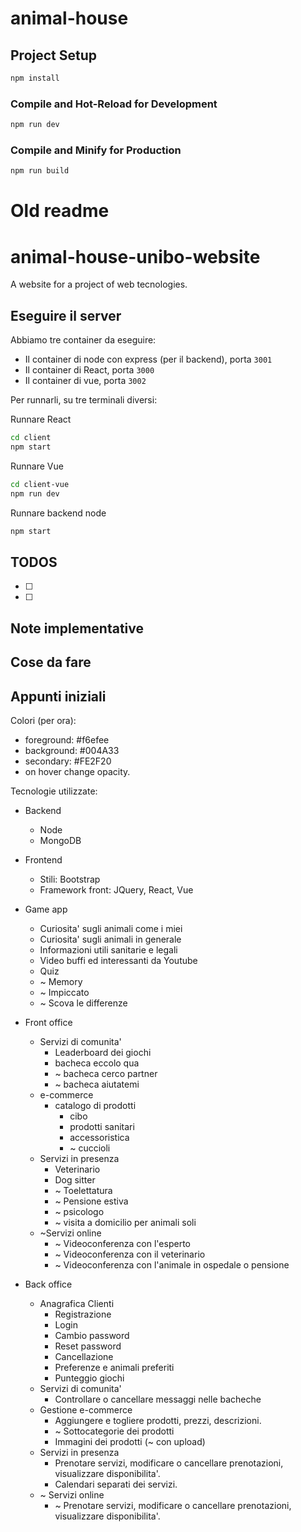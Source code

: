 # animal-house

## Project Setup

```sh
npm install
```

### Compile and Hot-Reload for Development

```sh
npm run dev
```

### Compile and Minify for Production

```sh
npm run build
```

<!-- TODO: Explain how to deploy the project -->

# Old readme

# animal-house-unibo-website
 A website for a project of web tecnologies.

## Eseguire il server
Abbiamo tre container da eseguire:
- Il container di node con express (per il backend), porta `3001`
- Il container di React, porta `3000`
- Il container di vue, porta `3002`

Per runnarli, su tre terminali diversi:

Runnare React
```bash
cd client
npm start
```

Runnare Vue
```bash
cd client-vue
npm run dev
```

Runnare backend node
```bash
npm start
```

## TODOS

- [ ]
- [ ]

## Note implementative

## Cose da fare


## Appunti iniziali
Colori (per ora):
- foreground: #f6efee
- background: #004A33
- secondary: #FE2F20
- on hover change opacity.

Tecnologie utilizzate:
- Backend
  - Node
  - MongoDB
- Frontend
    - Stili: Bootstrap
    - Framework front: JQuery, React, Vue

- Game app
  - Curiosita' sugli animali come i miei
  - Curiosita' sugli animali in generale
  - Informazioni utili sanitarie e legali
  - Video buffi ed interessanti da Youtube
  - Quiz
  - ~ Memory
  - ~ Impiccato
  - ~ Scova le differenze
- Front office
  - Servizi di comunita'
    - Leaderboard dei giochi
    - bacheca eccolo qua
    - ~ bacheca cerco partner
    - ~ bacheca aiutatemi
  - e-commerce
    - catalogo di prodotti
      - cibo
      - prodotti sanitari
      - accessoristica
      - ~ cuccioli
  - Servizi in presenza
    - Veterinario
    - Dog sitter
    - ~ Toelettatura
    - ~ Pensione estiva
    - ~ psicologo
    - ~ visita a domicilio per animali soli
  - ~Servizi online
    - ~ Videoconferenza con l'esperto
    - ~ Videoconferenza con il veterinario
    - ~ Videoconferenza con l'animale in ospedale o pensione
- Back office
  - Anagrafica Clienti
    - Registrazione
    - Login
    - Cambio password
    - Reset password
    - Cancellazione
    - Preferenze e animali preferiti
    - Punteggio giochi
  - Servizi di comunita'
    - Controllare o cancellare messaggi nelle bacheche
  - Gestione e-commerce
    - Aggiungere e togliere prodotti, prezzi, descrizioni.
    - ~ Sottocategorie dei prodotti
    - Immagini dei prodotti (~ con upload)
  - Servizi in presenza
    - Prenotare servizi, modificare o cancellare prenotazioni, visualizzare disponibilita'.
    - Calendari separati dei servizi.
  - ~ Servizi online
    - ~ Prenotare servizi, modificare o cancellare prenotazioni, visualizzare disponibilita'.
